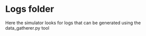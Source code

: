 # Logs folder

Here the simulator looks for logs that can be generated using the data_gatherer.py tool
